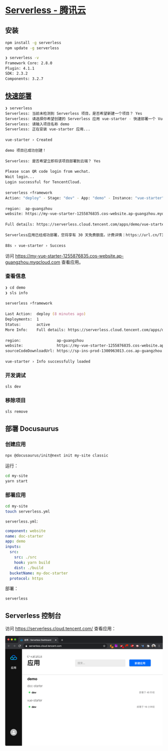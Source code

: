 # [Serverless - 腾讯云](https://cloud.tencent.com/document/product/1154)

## 安装

```zsh
npm install -g serverless
npm update -g serverless
```

```zsh
❯ serverless -v
Framework Core: 2.8.0
Plugin: 4.1.1
SDK: 2.3.2
Components: 3.2.7
```

## [快速部署](https://cloud.tencent.com/document/product/1154/41775)

```zsh
❯ serverless
Serverless: 当前未检测到 Serverless 项目，是否希望新建一个项目？ Yes
Serverless: 请选择你希望创建的 Serverless 应用 vue-starter - 快速部署一个 Vue.js 基础应用
Serverless: 请输入项目名称 demo
Serverless: 正在安装 vue-starter 应用...

vue-starter › Created

demo 项目已成功创建！

Serverless: 是否希望立即将该项目部署到云端？ Yes

Please scan QR code login from wechat.
Wait login...
Login successful for TencentCloud.

serverless ⚡framework
Action: "deploy" - Stage: "dev" - App: "demo" - Instance: "vue-starter"

region:  ap-guangzhou
website: https://my-vue-starter-1255876835.cos-website.ap-guangzhou.myqcloud.com

Full details: https://serverless.cloud.tencent.com/apps/demo/vue-starter/dev

Serverless应用已经成功部署，您将享有 30 天免费额度。计费详情：https://url.cn/T1uSQD5C

88s › vue-starter › Success
```

访问 https://my-vue-starter-1255876835.cos-website.ap-guangzhou.myqcloud.com 查看应用。

### 查看信息

```zsh
❯ cd demo
❯ sls info

serverless ⚡framework

Last Action:  deploy (8 minutes ago)
Deployments:  1
Status:       active
More Info:    Full details: https://serverless.cloud.tencent.com/apps/demo/vue-starter/dev

region:                ap-guangzhou
website:               https://my-vue-starter-1255876835.cos-website.ap-guangzhou.myqcloud.com
sourceCodeDownloadUrl: https://sp-ins-prod-1300963013.cos.ap-guangzhou.myqcloud.com/**

vue-starter › Info successfully loaded
```

### 开发调试

```zsh
sls dev
```

### 移除项目

```zsh
sls remove
```

## 部署 Docusaurus

### 创建应用

```zsh
npx @docusaurus/init@next init my-site classic
```

运行：

```zsh
cd my-site
yarn start
```

### 部署应用

```zsh
cd my-site
touch serverless.yml
```

`serverless.yml`:

```yml
component: website
name: doc-starter
app: demo
inputs:
  src:
    src: ./src
    hook: yarn build
    dist: ./build
  bucketName: my-doc-starter
  protocol: https
```

部署：

```zsh
serverless
```

## Serverless 控制台

访问 https://serverless.cloud.tencent.com/ 查看应用：

![](images/serverless.png)
